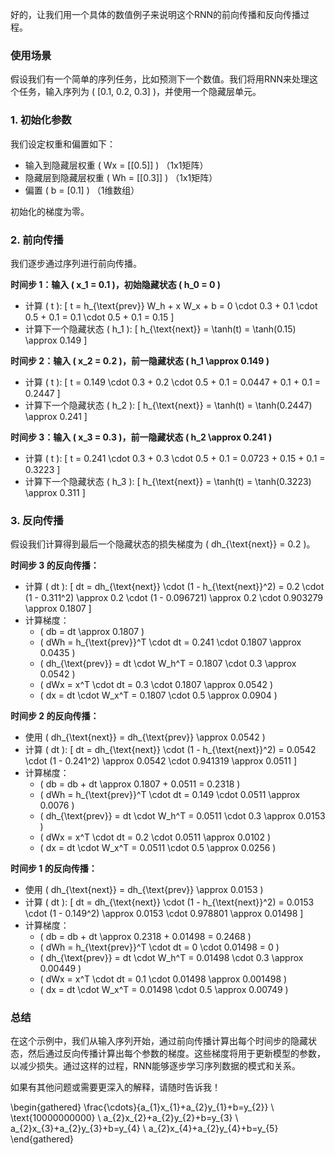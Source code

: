 好的，让我们用一个具体的数值例子来说明这个RNN的前向传播和反向传播过程。

### 使用场景
假设我们有一个简单的序列任务，比如预测下一个数值。我们将用RNN来处理这个任务，输入序列为 \( [0.1, 0.2, 0.3] \)，并使用一个隐藏层单元。

### 1. 初始化参数
我们设定权重和偏置如下：
- 输入到隐藏层权重 \( Wx = [[0.5]] \) （1x1矩阵）
- 隐藏层到隐藏层权重 \( Wh = [[0.3]] \) （1x1矩阵）
- 偏置 \( b = [0.1] \) （1维数组）

初始化的梯度为零。

### 2. 前向传播
我们逐步通过序列进行前向传播。

**时间步 1：输入 \( x_1 = 0.1 \)，初始隐藏状态 \( h_0 = 0 \)**
- 计算 \( t \):
  \[
  t = h_{\text{prev}} W_h + x W_x + b = 0 \cdot 0.3 + 0.1 \cdot 0.5 + 0.1 = 0.1 \cdot 0.5 + 0.1 = 0.15
  \]
- 计算下一个隐藏状态 \( h_1 \):
  \[
  h_{\text{next}} = \tanh(t) = \tanh(0.15) \approx 0.149
  \]

**时间步 2：输入 \( x_2 = 0.2 \)，前一隐藏状态 \( h_1 \approx 0.149 \)**

- 计算 \( t \):
  \[
  t = 0.149 \cdot 0.3 + 0.2 \cdot 0.5 + 0.1 = 0.0447 + 0.1 + 0.1 = 0.2447
  \]
- 计算下一个隐藏状态 \( h_2 \):
  \[
  h_{\text{next}} = \tanh(t) = \tanh(0.2447) \approx 0.241
  \]

**时间步 3：输入 \( x_3 = 0.3 \)，前一隐藏状态 \( h_2 \approx 0.241 \)**

- 计算 \( t \):
  \[
  t = 0.241 \cdot 0.3 + 0.3 \cdot 0.5 + 0.1 = 0.0723 + 0.15 + 0.1 = 0.3223
  \]
- 计算下一个隐藏状态 \( h_3 \):
  \[
  h_{\text{next}} = \tanh(t) = \tanh(0.3223) \approx 0.311
  \]

### 3. 反向传播
假设我们计算得到最后一个隐藏状态的损失梯度为 \( dh_{\text{next}} = 0.2 \)。

**时间步 3 的反向传播：**
- 计算 \( dt \):
  \[
  dt = dh_{\text{next}} \cdot (1 - h_{\text{next}}^2) = 0.2 \cdot (1 - 0.311^2) \approx 0.2 \cdot (1 - 0.096721) \approx 0.2 \cdot 0.903279 \approx 0.1807
  \]
- 计算梯度：
  - \( db = dt \approx 0.1807 \)
  - \( dWh = h_{\text{prev}}^T \cdot dt = 0.241 \cdot 0.1807 \approx 0.0435 \)
  - \( dh_{\text{prev}} = dt \cdot W_h^T = 0.1807 \cdot 0.3 \approx 0.0542 \)
  - \( dWx = x^T \cdot dt = 0.3 \cdot 0.1807 \approx 0.0542 \)
  - \( dx = dt \cdot W_x^T = 0.1807 \cdot 0.5 \approx 0.0904 \)

**时间步 2 的反向传播：**
- 使用 \( dh_{\text{next}} = dh_{\text{prev}} \approx 0.0542 \)
- 计算 \( dt \):
  \[
  dt = dh_{\text{next}} \cdot (1 - h_{\text{next}}^2) = 0.0542 \cdot (1 - 0.241^2) \approx 0.0542 \cdot 0.941319 \approx 0.0511
  \]
- 计算梯度：
  - \( db = db + dt \approx 0.1807 + 0.0511 = 0.2318 \)
  - \( dWh = h_{\text{prev}}^T \cdot dt = 0.149 \cdot 0.0511 \approx 0.0076 \)
  - \( dh_{\text{prev}} = dt \cdot W_h^T = 0.0511 \cdot 0.3 \approx 0.0153 \)
  - \( dWx = x^T \cdot dt = 0.2 \cdot 0.0511 \approx 0.0102 \)
  - \( dx = dt \cdot W_x^T = 0.0511 \cdot 0.5 \approx 0.0256 \)

**时间步 1 的反向传播：**
- 使用 \( dh_{\text{next}} = dh_{\text{prev}} \approx 0.0153 \)
- 计算 \( dt \):
  \[
  dt = dh_{\text{next}} \cdot (1 - h_{\text{next}}^2) = 0.0153 \cdot (1 - 0.149^2) \approx 0.0153 \cdot 0.978801 \approx 0.01498
  \]
- 计算梯度：
  - \( db = db + dt \approx 0.2318 + 0.01498 = 0.2468 \)
  - \( dWh = h_{\text{prev}}^T \cdot dt = 0 \cdot 0.01498 = 0 \)
  - \( dh_{\text{prev}} = dt \cdot W_h^T = 0.01498 \cdot 0.3 \approx 0.00449 \)
  - \( dWx = x^T \cdot dt = 0.1 \cdot 0.01498 \approx 0.001498 \)
  - \( dx = dt \cdot W_x^T = 0.01498 \cdot 0.5 \approx 0.00749 \)

### 总结
在这个示例中，我们从输入序列开始，通过前向传播计算出每个时间步的隐藏状态，然后通过反向传播计算出每个参数的梯度。这些梯度将用于更新模型的参数，以减少损失。通过这样的过程，RNN能够逐步学习序列数据的模式和关系。

如果有其他问题或需要更深入的解释，请随时告诉我！

\begin{gathered}
\frac{\cdots}{a_{1}x_{1}+a_{2}y_{1}+b=y_{2}} \\
\text{10000000000} \\
a_{2}x_{2}+a_{2}y_{2}+b=y_{3} \\
a_{2}x_{3}+a_{2}y_{3}+b=y_{4} \\
a_{2}x_{4}+a_{2}y_{4}+b=y_{5}
\end{gathered}
